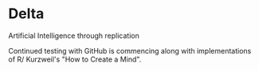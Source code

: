 # Delta
Artificial Intelligence through replication


Continued testing with GitHub is commencing along with implementations of R/ Kurzweil's "How to Create a Mind".
